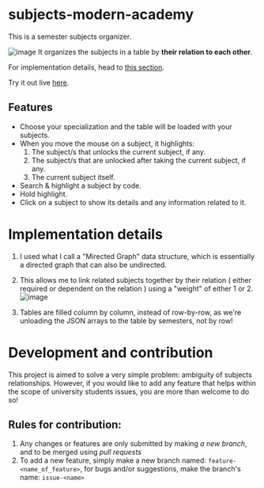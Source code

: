 # subjects-modern-academy
This is a semester subjects organizer.

![image](https://github.com/SHADOWZXCV/subjects-modern-academy/assets/34347098/6df9a1e9-308f-4305-8334-d2111c0e569c)
It organizes the subjects in a table by **their relation to each other**.

For implementation details, head to [this section](#implementation-details).

Try it out live [here](https://shadowzxcv.github.io/subjects-modern-academy/).

## Features
- Choose your specialization and the table will be loaded with your subjects.
- When you move the mouse on a subject, it highlights:
  1. The subject/s that unlocks the current subject, if any.
  2. The subject/s that are unlocked after taking the current subject, if any.
  3. The current subject itself.
- Search & highlight a subject by code.
- Hold highlight.
- Click on a subject to show its details and any information related to it.

# Implementation details
1. I used what I call a "Mirected Graph" data structure, which is essentially a directed graph that can also be undirected.
2. This allows me to link related subjects together by their relation ( either required or dependent on the relation ) using a "weight" of either 1 or 2.
![image](https://github.com/SHADOWZXCV/subjects-modern-academy/assets/34347098/d62b663d-d6ed-4fd2-b7ab-ac06fd07b9de)

3. Tables are filled column by column, instead of row-by-row, as we're unloading the JSON arrays to the table by semesters, not by row!

# Development and contribution
This project is aimed to solve a very simple problem: ambiguity of subjects relationships.
However, if you would like to add any feature that helps within the scope of university students issues, you are more than welcome to do so!


## Rules for contribution:
1. Any changes or features are only submitted by making *a new branch*, and to be merged using *pull requests*
2. To add a new feature, simply make a new branch named: `feature-<name_of_feature>`, for bugs and/or suggestions, make the branch's name: `issue-<name>`
